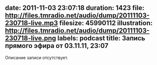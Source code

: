 date: 2011-11-03 23:07:18
duration: 1423
file: http://files.tmradio.net/audio/dump/20111103-230718-live.mp3
filesize: 45990112
illustration: http://files.tmradio.net/audio/dump/20111103-230718-live.png
labels: podcast
title: Запись прямого эфира от 03.11.11, 23:07
---
Описание записи отсутствует.

